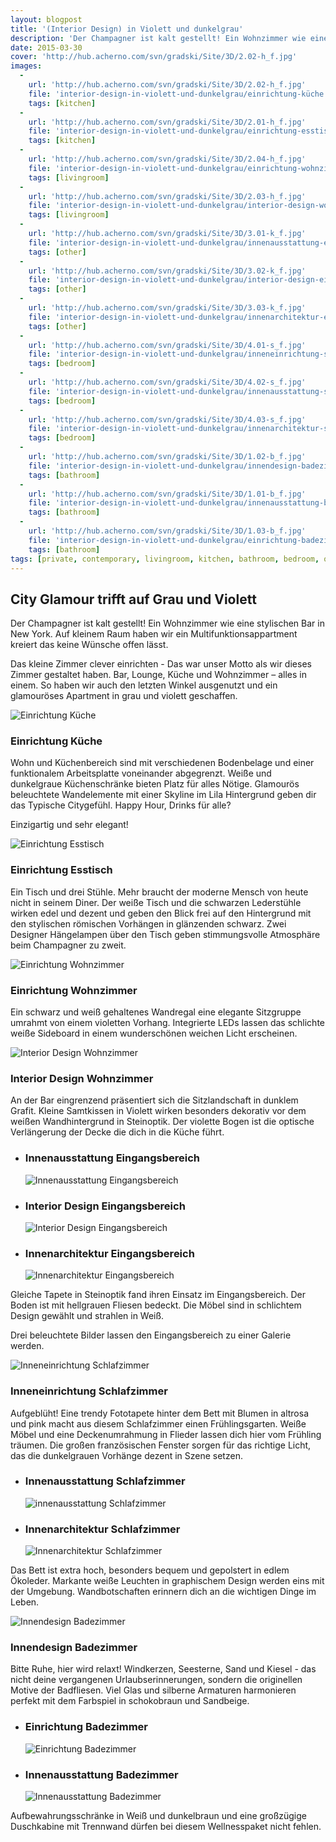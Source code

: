 ```yaml
---
layout: blogpost
title: '(Interior Design) in Violett und dunkelgrau'
description: 'Der Champagner ist kalt gestellt! Ein Wohnzimmer wie eine stylischen Bar in New York. Auf kleinem Raum haben wir ein Multifunktionsappartment kreiert das keine Wünsche offen lässt.'
date: 2015-03-30
cover: 'http://hub.acherno.com/svn/gradski/Site/3D/2.02-h_f.jpg'
images:
  -
    url: 'http://hub.acherno.com/svn/gradski/Site/3D/2.02-h_f.jpg'
    file: 'interior-design-in-violett-und-dunkelgrau/einrichtung-küche.jpg'
    tags: [kitchen]
  -
    url: 'http://hub.acherno.com/svn/gradski/Site/3D/2.01-h_f.jpg'
    file: 'interior-design-in-violett-und-dunkelgrau/einrichtung-esstisch.jpg'
    tags: [kitchen]
  -
    url: 'http://hub.acherno.com/svn/gradski/Site/3D/2.04-h_f.jpg'
    file: 'interior-design-in-violett-und-dunkelgrau/einrichtung-wohnzimmer.jpg'
    tags: [livingroom]
  -
    url: 'http://hub.acherno.com/svn/gradski/Site/3D/2.03-h_f.jpg'
    file: 'interior-design-in-violett-und-dunkelgrau/interior-design-wohnzimmer.jpg'
    tags: [livingroom]
  -
    url: 'http://hub.acherno.com/svn/gradski/Site/3D/3.01-k_f.jpg'
    file: 'interior-design-in-violett-und-dunkelgrau/innenausstattung-eingangsbereich.jpg'
    tags: [other]
  -
    url: 'http://hub.acherno.com/svn/gradski/Site/3D/3.02-k_f.jpg'
    file: 'interior-design-in-violett-und-dunkelgrau/interior-design-eingangsbereich.jpg'
    tags: [other]
  -
    url: 'http://hub.acherno.com/svn/gradski/Site/3D/3.03-k_f.jpg'
    file: 'interior-design-in-violett-und-dunkelgrau/innenarchitektur-eingangsbereich.jpg'
    tags: [other]
  -
    url: 'http://hub.acherno.com/svn/gradski/Site/3D/4.01-s_f.jpg'
    file: 'interior-design-in-violett-und-dunkelgrau/inneneinrichtung-schlafzimmer.jpg'
    tags: [bedroom]
  -
    url: 'http://hub.acherno.com/svn/gradski/Site/3D/4.02-s_f.jpg'
    file: 'interior-design-in-violett-und-dunkelgrau/innenausstattung-schlafzimmer.jpg'
    tags: [bedroom]
  -
    url: 'http://hub.acherno.com/svn/gradski/Site/3D/4.03-s_f.jpg'
    file: 'interior-design-in-violett-und-dunkelgrau/innenarchitektur-schlafzimmer.jpg'
    tags: [bedroom]
  -
    url: 'http://hub.acherno.com/svn/gradski/Site/3D/1.02-b_f.jpg'
    file: 'interior-design-in-violett-und-dunkelgrau/innendesign-badezimmer.jpg'
    tags: [bathroom]
  -
    url: 'http://hub.acherno.com/svn/gradski/Site/3D/1.01-b_f.jpg'
    file: 'interior-design-in-violett-und-dunkelgrau/innenausstattung-badezimmer.jpg'
    tags: [bathroom]
  -
    url: 'http://hub.acherno.com/svn/gradski/Site/3D/1.03-b_f.jpg'
    file: 'interior-design-in-violett-und-dunkelgrau/einrichtung-badezimmer.jpg'
    tags: [bathroom]
tags: [private, contemporary, livingroom, kitchen, bathroom, bedroom, other]
---
```

## **City Glamour** trifft auf **Grau und Violett** 
Der Champagner ist kalt gestellt! Ein Wohnzimmer wie eine stylischen Bar in New York. Auf kleinem Raum haben wir ein Multifunktionsappartment kreiert das keine Wünsche offen lässt.

Das kleine Zimmer clever einrichten - Das war unser Motto als wir dieses Zimmer gestaltet haben. Bar, Lounge, Küche und Wohnzimmer – alles in einem. So haben wir auch den letzten Winkel ausgenutzt und ein glamouröses Apartment in grau und violett geschaffen.

![Einrichtung Küche](interior-design-in-violett-und-dunkelgrau/einrichtung-küche.jpg)
### Einrichtung **Küche**

Wohn und Küchenbereich sind mit verschiedenen Bodenbelage und einer funktionalem Arbeitsplatte voneinander abgegrenzt. Weiße und dunkelgraue Küchenschränke bieten Platz für alles Nötige. Glamourös beleuchtete Wandelemente mit einer Skyline im Lila Hintergrund geben dir das Typische Citygefühl.  Happy Hour, Drinks für alle?

Einzigartig und sehr elegant! 

![Einrichtung Esstisch](interior-design-in-violett-und-dunkelgrau/einrichtung-esstisch.jpg)
### Einrichtung **Esstisch**

Ein Tisch und drei Stühle. Mehr braucht  der moderne Mensch von heute nicht in seinem Diner. Der weiße Tisch und die schwarzen Lederstühle wirken edel und dezent und geben den Blick frei auf  den Hintergrund mit den stylischen römischen Vorhängen in glänzenden schwarz. Zwei Designer Hängelampen über den Tisch geben stimmungsvolle Atmosphäre beim Champagner zu zweit.

![Einrichtung Wohnzimmer](interior-design-in-violett-und-dunkelgrau/einrichtung-wohnzimmer.jpg)
### Einrichtung **Wohnzimmer**

Ein schwarz und weiß gehaltenes Wandregal eine elegante Sitzgruppe umrahmt von einem violetten Vorhang. Integrierte LEDs  lassen das schlichte weiße Sideboard in einem wunderschönen weichen Licht erscheinen.

![Interior Design Wohnzimmer](interior-design-in-violett-und-dunkelgrau/interior-design-wohnzimmer.jpg)
### Interior Design **Wohnzimmer**
   
An der Bar eingrenzend präsentiert sich die Sitzlandschaft in dunklem Grafit. Kleine Samtkissen in Violett wirken besonders dekorativ vor dem  weißen Wandhintergrund in Steinoptik. Der violette Bogen ist die optische Verlängerung der Decke die dich in die Küche führt.

-   ### Innenausstattung **Eingangsbereich**
    ![Innenausstattung Eingangsbereich](interior-design-in-violett-und-dunkelgrau/innenausstattung-eingangsbereich.jpg)
-   ### Interior Design **Eingangsbereich**
    ![Interior Design Eingangsbereich](interior-design-in-violett-und-dunkelgrau/interior-design-eingangsbereich.jpg)
-   ### Innenarchitektur **Eingangsbereich**
    ![Innenarchitektur Eingangsbereich](interior-design-in-violett-und-dunkelgrau/innenarchitektur-eingangsbereich.jpg)

Gleiche Tapete in Steinoptik fand ihren Einsatz im Eingangsbereich. Der Boden ist mit hellgrauen Fliesen bedeckt. Die Möbel sind in schlichtem Design gewählt  und strahlen in Weiß.

Drei beleuchtete Bilder  lassen den Eingangsbereich zu einer Galerie werden. 

![Inneneinrichtung Schlafzimmer](interior-design-in-violett-und-dunkelgrau/inneneinrichtung-schlafzimmer.jpg)
### Inneneinrichtung **Schlafzimmer**

Aufgeblüht! Eine trendy Fototapete hinter dem Bett mit Blumen in altrosa und pink macht aus diesem Schlafzimmer einen Frühlingsgarten.
Weiße Möbel und eine Deckenumrahmung in Flieder lassen dich hier vom Frühling träumen.  Die großen französischen Fenster sorgen für  das richtige Licht, das die dunkelgrauen Vorhänge dezent in Szene setzen.

-   ### Innenausstattung **Schlafzimmer**
    ![innenausstattung Schlafzimmer](interior-design-in-violett-und-dunkelgrau/innenausstattung-schlafzimmer.jpg)
-   ### Innenarchitektur **Schlafzimmer**
    ![Innenarchitektur Schlafzimmer](interior-design-in-violett-und-dunkelgrau/innenarchitektur-schlafzimmer.jpg)

Das Bett ist extra hoch, besonders bequem und gepolstert in edlem Ökoleder. Markante weiße Leuchten in graphischem Design werden eins mit der Umgebung.
Wandbotschaften erinnern dich an die wichtigen Dinge im Leben.

![Innendesign Badezimmer](interior-design-in-violett-und-dunkelgrau/innendesign-badezimmer.jpg)
### Innendesign **Badezimmer**

Bitte Ruhe, hier wird relaxt! Windkerzen, Seesterne, Sand und Kiesel - das nicht deine vergangenen Urlaubserinnerungen, sondern die originellen Motive der Badfliesen.  Viel Glas und silberne Armaturen harmonieren perfekt mit dem Farbspiel in schokobraun und Sandbeige.

-   ### Einrichtung **Badezimmer**
    ![Einrichtung Badezimmer](interior-design-in-violett-und-dunkelgrau/einrichtung-badezimmer.jpg)
-   ### Innenausstattung **Badezimmer**
    ![Innenausstattung Badezimmer](interior-design-in-violett-und-dunkelgrau/innenausstattung-badezimmer.jpg)

Aufbewahrungsschränke in Weiß und dunkelbraun und eine großzügige Duschkabine mit Trennwand dürfen bei diesem Wellnesspaket nicht fehlen.